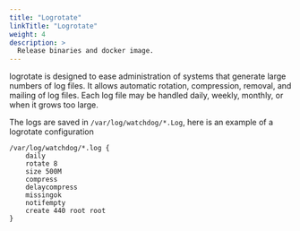 ```yaml
---
title: "Logrotate"
linkTitle: "Logrotate"
weight: 4
description: >
  Release binaries and docker image.
---
```


logrotate is designed to ease administration of systems that generate large numbers of log files. It allows automatic rotation, compression, removal, and mailing of log files. Each log file may be handled daily, weekly, monthly, or when it grows too large.

The logs are saved in `/var/log/watchdog/*.Log`, here is an example of a logrotate configuration
```
/var/log/watchdog/*.log {
    daily
    rotate 8
    size 500M
    compress
    delaycompress
    missingok
    notifempty
    create 440 root root
}
```